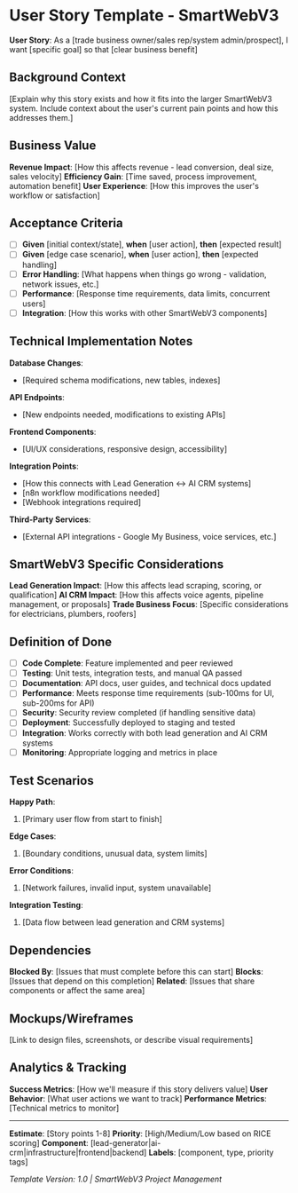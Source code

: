 # User Story Template - SmartWebV3

**User Story**: As a [trade business owner/sales rep/system admin/prospect], I want [specific goal] so that [clear business benefit]

## Background Context
[Explain why this story exists and how it fits into the larger SmartWebV3 system. Include context about the user's current pain points and how this addresses them.]

## Business Value
**Revenue Impact**: [How this affects revenue - lead conversion, deal size, sales velocity]
**Efficiency Gain**: [Time saved, process improvement, automation benefit]
**User Experience**: [How this improves the user's workflow or satisfaction]

## Acceptance Criteria
- [ ] **Given** [initial context/state], **when** [user action], **then** [expected result]
- [ ] **Given** [edge case scenario], **when** [user action], **then** [expected handling]
- [ ] **Error Handling**: [What happens when things go wrong - validation, network issues, etc.]
- [ ] **Performance**: [Response time requirements, data limits, concurrent users]
- [ ] **Integration**: [How this works with other SmartWebV3 components]

## Technical Implementation Notes
**Database Changes**: 
- [Required schema modifications, new tables, indexes]

**API Endpoints**: 
- [New endpoints needed, modifications to existing APIs]

**Frontend Components**: 
- [UI/UX considerations, responsive design, accessibility]

**Integration Points**: 
- [How this connects with Lead Generation ↔ AI CRM systems]
- [n8n workflow modifications needed]
- [Webhook integrations required]

**Third-Party Services**:
- [External API integrations - Google My Business, voice services, etc.]

## SmartWebV3 Specific Considerations
**Lead Generation Impact**: [How this affects lead scraping, scoring, or qualification]
**AI CRM Impact**: [How this affects voice agents, pipeline management, or proposals]
**Trade Business Focus**: [Specific considerations for electricians, plumbers, roofers]

## Definition of Done
- [ ] **Code Complete**: Feature implemented and peer reviewed
- [ ] **Testing**: Unit tests, integration tests, and manual QA passed
- [ ] **Documentation**: API docs, user guides, and technical docs updated
- [ ] **Performance**: Meets response time requirements (sub-100ms for UI, sub-200ms for API)
- [ ] **Security**: Security review completed (if handling sensitive data)
- [ ] **Deployment**: Successfully deployed to staging and tested
- [ ] **Integration**: Works correctly with both lead generation and AI CRM systems
- [ ] **Monitoring**: Appropriate logging and metrics in place

## Test Scenarios
**Happy Path**:
1. [Primary user flow from start to finish]

**Edge Cases**:
1. [Boundary conditions, unusual data, system limits]

**Error Conditions**:
1. [Network failures, invalid input, system unavailable]

**Integration Testing**:
1. [Data flow between lead generation and CRM systems]

## Dependencies
**Blocked By**: [Issues that must complete before this can start]
**Blocks**: [Issues that depend on this completion]
**Related**: [Issues that share components or affect the same area]

## Mockups/Wireframes
[Link to design files, screenshots, or describe visual requirements]

## Analytics & Tracking
**Success Metrics**: [How we'll measure if this story delivers value]
**User Behavior**: [What user actions we want to track]
**Performance Metrics**: [Technical metrics to monitor]

---
**Estimate**: [Story points 1-8]
**Priority**: [High/Medium/Low based on RICE scoring]
**Component**: [lead-generator|ai-crm|infrastructure|frontend|backend]
**Labels**: [component, type, priority tags]

*Template Version: 1.0 | SmartWebV3 Project Management*
